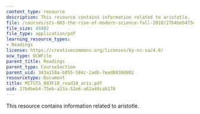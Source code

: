 ```yaml
---
content_type: resource
description: This resource contains information related to aristotle.
file: /courses/sts-003-the-rise-of-modern-science-fall-2010/27b4beb475eba23a52e6a62a48cab178_MITSTS_003F10_read10_aris.pdf
file_size: 45902
file_type: application/pdf
learning_resource_types:
- Readings
license: https://creativecommons.org/licenses/by-nc-sa/4.0/
ocw_type: OCWFile
parent_title: Readings
parent_type: CourseSection
parent_uid: 343a158a-b055-584c-2adb-7ead8838d802
resourcetype: Document
title: MITSTS_003F10_read10_aris.pdf
uid: 27b4beb4-75eb-a23a-52e6-a62a48cab178
---
```

This resource contains information related to aristotle.